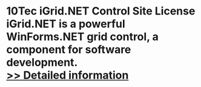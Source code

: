 # 10Tec iGrid.NET Control Site License<br />iGrid.NET is a powerful WinForms.NET grid control, a component for software development.<br />[>> Detailed information](https://secure.shareit.com/shareit/product.html?productid=300627444&affiliateid=200057808)